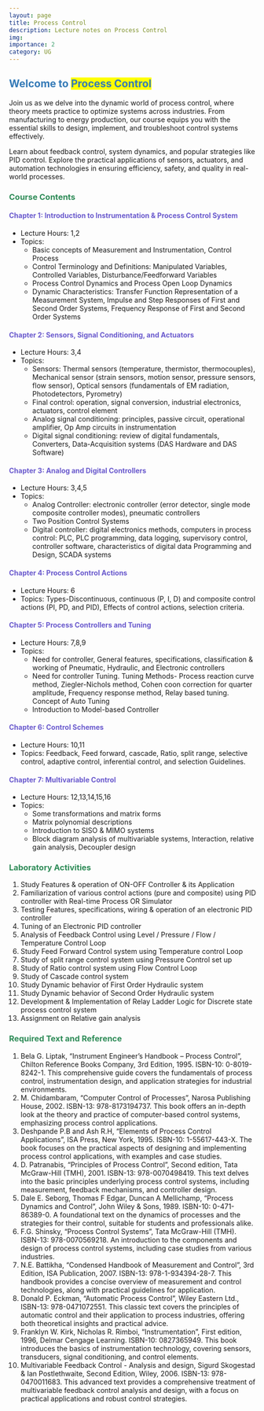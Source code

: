 ```yaml
---
layout: page
title: Process Control 
description: Lecture notes on Process Control 
img:
importance: 2
category: UG
---
```



<h2 style="color: #347AB7">Welcome to <span style="background-color: #FFFF00">Process Control</span></h2>

<p>Join us as we delve into the dynamic world of process control, where theory meets practice to optimize systems across industries. From manufacturing to energy production, our course equips you with the essential skills to design, implement, and troubleshoot control systems effectively.</p>

<p>Learn about feedback control, system dynamics, and popular strategies like PID control. Explore the practical applications of sensors, actuators, and automation technologies in ensuring efficiency, safety, and quality in real-world processes.</p>

<h3 style="color: #2E8B57">Course Contents</h3>

<h4 style="color: #6A5ACD">Chapter 1: Introduction to Instrumentation &amp; Process Control System</h4>
<ul>
  <li>Lecture Hours: 1,2</li>
  <li>Topics:
    <ul>
      <li>Basic concepts of Measurement and Instrumentation, Control Process</li>
      <li>Control Terminology and Definitions: Manipulated Variables, Controlled Variables, Disturbance/Feedforward Variables</li>
      <li>Process Control Dynamics and Process Open Loop Dynamics</li>
      <li>Dynamic Characteristics: Transfer Function Representation of a Measurement System, Impulse and Step Responses of First and Second Order Systems, Frequency Response of First and Second Order Systems</li>
    </ul>
  </li>
</ul>

<h4 style="color: #6A5ACD">Chapter 2: Sensors, Signal Conditioning, and Actuators</h4>
<ul>
  <li>Lecture Hours: 3,4</li>
  <li>Topics:
    <ul>
      <li>Sensors: Thermal sensors (temperature, thermistor, thermocouples), Mechanical sensor (strain sensors, motion sensor, pressure sensors, flow sensor), Optical sensors (fundamentals of EM radiation, Photodetectors, Pyrometry)</li>
      <li>Final control: operation, signal conversion, industrial electronics, actuators, control element</li>
      <li>Analog signal conditioning: principles, passive circuit, operational amplifier, Op Amp circuits in instrumentation</li>
      <li>Digital signal conditioning: review of digital fundamentals, Converters, Data-Acquisition systems (DAS Hardware and DAS Software)</li>
    </ul>
  </li>
</ul>

<h4 style="color: #6A5ACD">Chapter 3: Analog and Digital Controllers</h4>
<ul>
  <li>Lecture Hours: 3,4,5</li>
  <li>Topics:
    <ul>
      <li>Analog Controller: electronic controller (error detector, single mode composite controller modes), pneumatic controllers</li>
      <li>Two Position Control Systems</li>
      <li>Digital controller: digital electronics methods, computers in process control: PLC, PLC programming, data logging, supervisory control, controller software, characteristics of digital data Programming and Design, SCADA systems</li>
    </ul>
  </li>
</ul>

<h4 style="color: #6A5ACD">Chapter 4: Process Control Actions</h4>
<ul>
  <li>Lecture Hours: 6</li>
  <li>Topics: Types-Discontinuous, continuous (P, I, D) and composite control actions (PI, PD, and PID), Effects of control actions, selection criteria.</li>
</ul>

<h4 style="color: #6A5ACD">Chapter 5: Process Controllers and Tuning</h4>
<ul>
  <li>Lecture Hours: 7,8,9</li>
  <li>Topics:
    <ul>
      <li>Need for controller, General features, specifications, classification & working of Pneumatic, Hydraulic, and Electronic controllers</li>
      <li>Need for controller Tuning. Tuning Methods- Process reaction curve method, Ziegler-Nichols method, Cohen coon correction for quarter amplitude, Frequency response method, Relay based tuning. Concept of Auto Tuning</li>
      <li>Introduction to Model-based Controller</li>
    </ul>
  </li>
</ul>

<h4 style="color: #6A5ACD">Chapter 6: Control Schemes</h4>
<ul>
  <li>Lecture Hours: 10,11</li>
  <li>Topics: Feedback, Feed forward, cascade, Ratio, split range, selective control, adaptive control, inferential control, and selection Guidelines.</li>
</ul>

<h4 style="color: #6A5ACD">Chapter 7: Multivariable Control</h4>
<ul>
  <li>Lecture Hours: 12,13,14,15,16</li>
  <li>Topics:
    <ul>
      <li>Some transformations and matrix forms</li>
      <li>Matrix polynomial descriptions</li>
      <li>Introduction to SISO & MIMO systems</li>
      <li>Block diagram analysis of multivariable systems, Interaction, relative gain analysis, Decoupler design</li>
    </ul>
  </li>
</ul>

<h3 style="color: #2E8B57">Laboratory Activities</h3>
<ol>
  <li>Study Features & operation of ON-OFF Controller & its Application</li>
  <li>Familiarization of various control actions (pure and composite) using PID controller with Real-time Process OR Simulator</li>
  <li>Testing Features, specifications, wiring & operation of an electronic PID controller</li>
  <li>Tuning of an Electronic PID controller</li>
  <li>Analysis of Feedback Control using Level / Pressure / Flow / Temperature Control Loop</li>
  <li>Study Feed Forward Control system using Temperature control Loop</li>
  <li>Study of split range control system using Pressure Control set up</li>
  <li>Study of Ratio control system using Flow Control Loop</li>
  <li>Study of Cascade control system</li>
  <li>Study Dynamic behavior of First Order Hydraulic system</li>
  <li>Study Dynamic behavior of Second Order Hydraulic system</li>
  <li>Development & Implementation of Relay Ladder Logic for Discrete state process control system</li>
  <li>Assignment on Relative gain analysis</li>
</ol>

<h3 style="color: #2E8B57">Required Text and Reference</h3>
<ol>
<li> Bela G. Liptak, “Instrument Engineer’s Handbook – Process Control”, Chilton Reference Books Company, 3rd Edition, 1995. ISBN-10: 0-8019-8242-1. This comprehensive guide covers the fundamentals of process control, instrumentation design, and application strategies for industrial environments.</li>

<li> M. Chidambaram, “Computer Control of Processes”, Narosa Publishing House, 2002. ISBN-13: 978-8173194737. This book offers an in-depth look at the theory and practice of computer-based control systems, emphasizing process control applications.</li>

<li> Deshpande P.B and Ash R.H, “Elements of Process Control Applications”, ISA Press, New York, 1995. ISBN-10: 1-55617-443-X. The book focuses on the practical aspects of designing and implementing process control applications, with examples and case studies.</li>

<li> D. Patranabis, “Principles of Process Control”, Second edition, Tata McGraw-Hill (TMH), 2001. ISBN-13: 978-0070498419. This text delves into the basic principles underlying process control systems, including measurement, feedback mechanisms, and controller design.</li>

<li> Dale E. Seborg, Thomas F Edgar, Duncan A Mellichamp, “Process Dynamics and Control”, John Wiley & Sons, 1989. ISBN-10: 0-471-86389-0. A foundational text on the dynamics of processes and the strategies for their control, suitable for students and professionals alike.</li>

<li> F.G. Shinsky, “Process Control Systems”, Tata McGraw-Hill (TMH). ISBN-13: 978-0070569218. An introduction to the components and design of process control systems, including case studies from various industries.</li>

<li> N.E. Battikha, “Condensed Handbook of Measurement and Control”, 3rd Edition, ISA Publication, 2007. ISBN-13: 978-1-934394-28-7. This handbook provides a concise overview of measurement and control technologies, along with practical guidelines for application.</li>

<li> Donald P. Eckman, “Automatic Process Control”, Wiley Eastern Ltd., ISBN-13: 978-0471072551. This classic text covers the principles of automatic control and their application to process industries, offering both theoretical insights and practical advice.</li>

<li> Franklyn W. Kirk, Nicholas R. Rimboi, “Instrumentation”, First edition, 1996, Delmar Cengage Learning. ISBN-10: 0827365949. This book introduces the basics of instrumentation technology, covering sensors, transducers, signal conditioning, and control elements.</li>

<li> Multivariable Feedback Control - Analysis and design, Sigurd Skogestad & Ian Postlethwaite, Second Edition, Wiley, 2006. ISBN-13: 978-0470011683. This advanced text provides a comprehensive treatment of multivariable feedback control analysis and design, with a focus on practical applications and robust control strategies.</li>

</ol>

